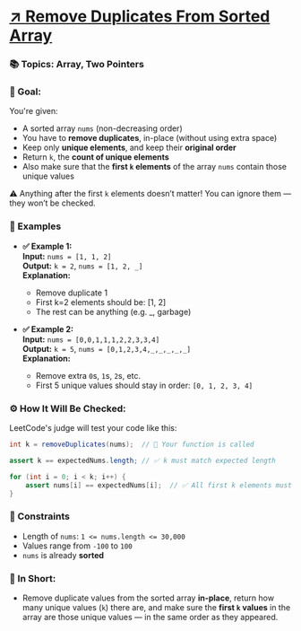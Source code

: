 # [↗️ Remove Duplicates From Sorted Array](https://leetcode.com/problems/remove-duplicates-from-sorted-array/description/?envType=study-plan-v2&envId=top-interview-150)

### 📚 Topics: Array, Two Pointers

### 🎯 Goal:

You're given:
- A sorted array `nums` (non-decreasing order)
- You have to **remove duplicates**, in-place (without using extra space)
- Keep only **unique elements**, and keep their **original order**
- Return `k`, the **count of unique elements**
- Also make sure that the **first `k` elements** of the array `nums` contain those unique values

⚠️ Anything after the first `k` elements doesn’t matter! You can ignore them — they won’t be checked.

### 🧪 Examples
- **✅ Example 1:** <br>
**Input:** `nums = [1, 1, 2]` <br>
**Output:** `k = 2`, `nums = [1, 2, _]` <br>
**Explanation:** <br>
    - Remove duplicate 1 
    - First k=2 elements should be: [1, 2]
    - The rest can be anything (e.g. _, garbage)

- **✅ Example 2:** <br>
**Input:** `nums = [0,0,1,1,1,2,2,3,3,4]` <br>
**Output:** `k = 5`, `nums = [0,1,2,3,4,_,_,_,_,_]` <br>
**Explanation:** <br>
    - Remove extra `0`s, `1`s, `2`s, etc.
    - First 5 unique values should stay in order: `[0, 1, 2, 3, 4]`

### ⚙️ How It Will Be Checked:
LeetCode's judge will test your code like this:

```java
int k = removeDuplicates(nums);  // 🧠 Your function is called

assert k == expectedNums.length; // ✅ k must match expected length

for (int i = 0; i < k; i++) {
    assert nums[i] == expectedNums[i];  // ✅ All first k elements must match
}
```

### 🚀 Constraints
- Length of `nums`: `1 <= nums.length <= 30,000`
- Values range from `-100` to `100`
- `nums` is already **sorted**

### 🔑 In Short:
- Remove duplicate values from the sorted array **in-place**, return how many unique values (`k`) there are, and make sure the **first `k` values** in the array are those unique values — in the same order as they appeared.